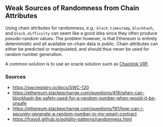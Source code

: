 ## Weak Sources of Randomness from Chain Attributes

Using chain attributes for randomness, e.g.: `block.timestamp`, `blockhash`, and `block.difficulty` can seem like a good idea since they often produce pseudo-random values. The problem however, is that Ethereum is entirely deterministic and all available on-chain data is public. Chain attributes can either be predicted or manipulated, and should thus never be used for random number generation.

A common solution is to use an oracle solution such as [Chainlink VRF](https://docs.chain.link/vrf/v2/introduction/).

### Sources

- https://swcregistry.io/docs/SWC-120
- https://ethereum.stackexchange.com/questions/419/when-can-blockhash-be-safely-used-for-a-random-number-when-would-it-be-unsafe
- https://ethereum.stackexchange.com/questions/191/how-can-i-securely-generate-a-random-number-in-my-smart-contract
- https://fravoll.github.io/solidity-patterns/randomness.html